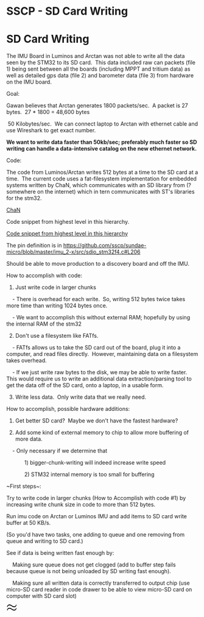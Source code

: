 # SSCP - SD Card Writing

# SD Card Writing

The IMU Board in Luminos and Arctan was not able to write all the data seen by the STM32 to its SD card.  This data included raw can packets (file 1) being sent between all the boards (including MPPT and tritium data) as well as detailed gps data (file 2) and barometer data (file 3) from hardware on the IMU board.

Goal:

Gawan believes that Arctan generates 1800 packets/sec.  A packet is 27 bytes.  27 * 1800 = 48,600 bytes 

 50 Kilobytes/sec.  We can connect laptop to Arctan with ethernet cable and use Wireshark to get exact number.

**We want to write data faster than 50kb/sec; preferably much faster so SD writing can handle a data-intensive catalog on the new ethernet network.**

Code:

The code from Luminos/Arctan writes 512 bytes at a time to the SD card at a time.  The current code uses a fat-filesystem implementation for embedded systems written by ChaN, which communicates with an SD library from (?somewhere on the internet) which in tern communicates with ST's libraries for the stm32.  

[ ChaN](http://elm-chan.org/fsw/ff/00index_e.html)

Code snippet from highest level in this hierarchy.

[Code snippet from highest level in this hierarchy](https://github.com/sscp/sundae-micro/blob/master/software-micro/imu_2-x/src/main.c#L254)

The pin definition is in https://github.com/sscp/sundae-micro/blob/master/imu_2-x/src/sdio_stm32f4.c#L206

Should be able to move production to a discovery board and off the IMU.

How to accomplish with code:

1. Just write code in larger chunks

    - There is overhead for each write.  So, writing 512 bytes twice takes more time than writing 1024 bytes once.

    - We want to accomplish this without external RAM; hopefully by using the internal RAM of the stm32

2. Don't use a filesystem like FATfs.

    - FATfs allows us to take the SD card out of the board, plug it into a computer, and read files directly.  However, maintaining data on a filesystem takes overhead.

    - If we just write raw bytes to the disk, we may be able to write faster.  This would require us to write an additional data extraction/parsing tool to get the data off of the SD card, onto a laptop, in a usable form.

3. Write less data.  Only write data that we really need.

How to accomplish, possible hardware additions:

1. Get better SD card?  Maybe we don't have the fastest hardware?

2. Add some kind of external memory to chip to allow more buffering of more data.

    - Only necessary if we determine that 

            1) bigger-chunk-writing will indeed increase write speed

            2) STM32 internal memory is too small for buffering

~First steps~:

Try to write code in larger chunks (How to Accomplish with code #1) by increasing write chunk size in code to more than 512 bytes.

Run imu code on Arctan or Luminos IMU and add items to SD card write buffer at 50 KB/s.

(So you'd have two tasks, one adding to queue and one removing from queue and writing to SD card.)

See if data is being written fast enough by:

    Making sure queue does not get clogged (add to buffer step fails because queue is not being unloaded by SD writing fast enough).

    Making sure all written data is correctly transferred to output chip (use micro-SD card reader in code drawer to be able to view micro-SD card on computer with SD card slot)

![](../../../../../assets/image_48de49a0d4.png)

